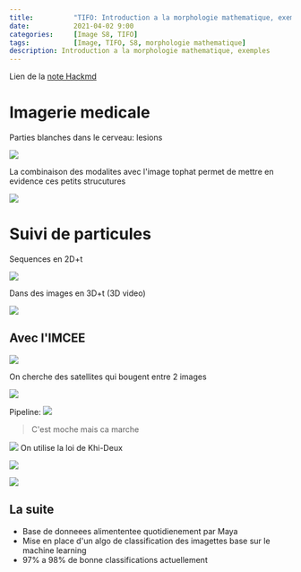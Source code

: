 ```yaml
---
title:          "TIFO: Introduction a la morphologie mathematique, exemples"
date:           2021-04-02 9:00
categories:     [Image S8, TIFO]
tags:           [Image, TIFO, S8, morphologie mathematique]
description: Introduction a la morphologie mathematique, exemples
---
```

Lien de la [note Hackmd](https://hackmd.io/@lemasymasa/HyoakLVr_)

# Imagerie medicale

<div class="alert alert-warning" role="alert" markdown="1">
Parties blanches dans le cerveau: lesions
</div>

![](https://i.imgur.com/pLoCP7o.png)

La combinaison des modalites avec l'image tophat permet de mettre en evidence ces petits strucutures

![](https://i.imgur.com/RvsD0ni.png)

# Suivi de particules 

Sequences en 2D+t

![](https://i.imgur.com/dLXKA9A.png)

Dans des images en 3D+t (3D video)

![](https://i.imgur.com/QgrA8mU.png)

## Avec l'IMCEE

![](https://i.imgur.com/bETfDO1.png)

On cherche des satellites qui bougent entre 2 images

![](https://i.imgur.com/wIthSWn.png)

Pipeline:
![](https://i.imgur.com/E2SLfRE.png)

> C'est moche mais ca marche 

![](https://i.imgur.com/OpNJ1hN.png)
On utilise la loi de Khi-Deux

![](https://i.imgur.com/ce1Y8Y5.png)

![](https://i.imgur.com/lOLCStM.png)

## La suite
- Base de donneees alimententee quotidienement par Maya
- Mise en place d'un algo de classification des imagettes base sur le machine learning
- 97% a 98% de bonne classifications actuellement

